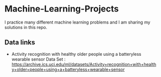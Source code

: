 # Machine-Learning-Projects

I practice many different machine learning problems and I am sharing my solutions in this repo.


## Data links
- Activity recognition with healthy older people using a batteryless wearable sensor Data Set : https://archive.ics.uci.edu/ml/datasets/Activity+recognition+with+healthy+older+people+using+a+batteryless+wearable+sensor
